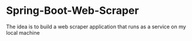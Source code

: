 # Spring-Boot-Web-Scraper
The idea is to build a web scraper application that runs as a service on my local machine
